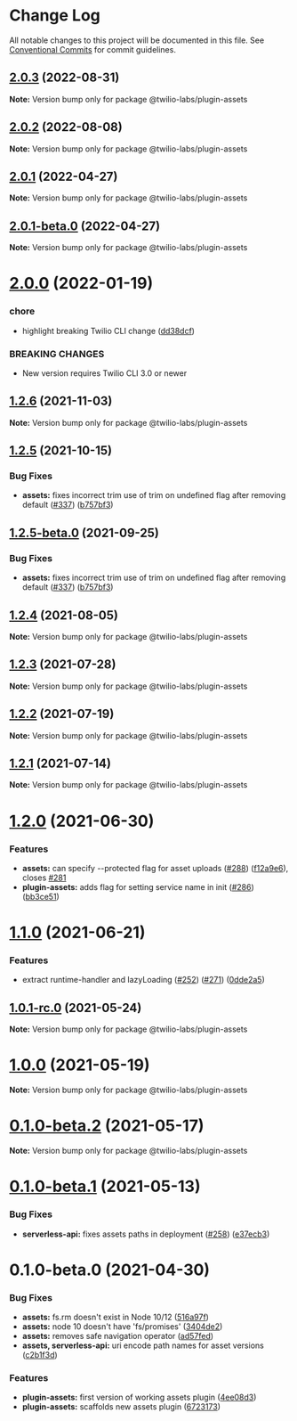 # Change Log

All notable changes to this project will be documented in this file.
See [Conventional Commits](https://conventionalcommits.org) for commit guidelines.

## [2.0.3](https://github.com/twilio-labs/serverless-toolkit/compare/@twilio-labs/plugin-assets@2.0.2...@twilio-labs/plugin-assets@2.0.3) (2022-08-31)

**Note:** Version bump only for package @twilio-labs/plugin-assets





## [2.0.2](https://github.com/twilio-labs/serverless-toolkit/compare/@twilio-labs/plugin-assets@2.0.1...@twilio-labs/plugin-assets@2.0.2) (2022-08-08)

**Note:** Version bump only for package @twilio-labs/plugin-assets





## [2.0.1](https://github.com/twilio-labs/serverless-toolkit/compare/@twilio-labs/plugin-assets@2.0.1-beta.0...@twilio-labs/plugin-assets@2.0.1) (2022-04-27)

**Note:** Version bump only for package @twilio-labs/plugin-assets





## [2.0.1-beta.0](https://github.com/twilio-labs/serverless-toolkit/compare/@twilio-labs/plugin-assets@2.0.0...@twilio-labs/plugin-assets@2.0.1-beta.0) (2022-04-27)

**Note:** Version bump only for package @twilio-labs/plugin-assets





# [2.0.0](https://github.com/twilio-labs/serverless-toolkit/compare/@twilio-labs/plugin-assets@1.2.6...@twilio-labs/plugin-assets@2.0.0) (2022-01-19)


### chore

* highlight breaking Twilio CLI change ([dd38dcf](https://github.com/twilio-labs/serverless-toolkit/commit/dd38dcf10812e6ace39e37559437abaa5987ae09))


### BREAKING CHANGES

* New version requires Twilio CLI 3.0 or newer





## [1.2.6](https://github.com/twilio-labs/serverless-toolkit/compare/@twilio-labs/plugin-assets@1.2.5...@twilio-labs/plugin-assets@1.2.6) (2021-11-03)

**Note:** Version bump only for package @twilio-labs/plugin-assets





## [1.2.5](https://github.com/twilio-labs/serverless-toolkit/compare/@twilio-labs/plugin-assets@1.2.4...@twilio-labs/plugin-assets@1.2.5) (2021-10-15)


### Bug Fixes

* **assets:** fixes incorrect trim use of trim on undefined flag after removing default ([#337](https://github.com/twilio-labs/serverless-toolkit/issues/337)) ([b757bf3](https://github.com/twilio-labs/serverless-toolkit/commit/b757bf3aee1b30aad256d04b76f6051a5d10417c))





## [1.2.5-beta.0](https://github.com/twilio-labs/serverless-toolkit/compare/@twilio-labs/plugin-assets@1.2.4...@twilio-labs/plugin-assets@1.2.5-beta.0) (2021-09-25)


### Bug Fixes

* **assets:** fixes incorrect trim use of trim on undefined flag after removing default ([#337](https://github.com/twilio-labs/serverless-toolkit/issues/337)) ([b757bf3](https://github.com/twilio-labs/serverless-toolkit/commit/b757bf3aee1b30aad256d04b76f6051a5d10417c))





## [1.2.4](https://github.com/twilio-labs/serverless-toolkit/compare/@twilio-labs/plugin-assets@1.2.3...@twilio-labs/plugin-assets@1.2.4) (2021-08-05)

**Note:** Version bump only for package @twilio-labs/plugin-assets





## [1.2.3](https://github.com/twilio-labs/serverless-toolkit/compare/@twilio-labs/plugin-assets@1.2.2...@twilio-labs/plugin-assets@1.2.3) (2021-07-28)

**Note:** Version bump only for package @twilio-labs/plugin-assets





## [1.2.2](https://github.com/twilio-labs/serverless-toolkit/compare/@twilio-labs/plugin-assets@1.2.1...@twilio-labs/plugin-assets@1.2.2) (2021-07-19)

**Note:** Version bump only for package @twilio-labs/plugin-assets





## [1.2.1](https://github.com/twilio-labs/serverless-toolkit/compare/@twilio-labs/plugin-assets@1.2.0...@twilio-labs/plugin-assets@1.2.1) (2021-07-14)

**Note:** Version bump only for package @twilio-labs/plugin-assets





# [1.2.0](https://github.com/twilio-labs/serverless-toolkit/compare/@twilio-labs/plugin-assets@1.1.0...@twilio-labs/plugin-assets@1.2.0) (2021-06-30)


### Features

* **assets:** can specify --protected flag for asset uploads ([#288](https://github.com/twilio-labs/serverless-toolkit/issues/288)) ([f12a9e6](https://github.com/twilio-labs/serverless-toolkit/commit/f12a9e652d1dd39bdbf378b66427091986d9bcc3)), closes [#281](https://github.com/twilio-labs/serverless-toolkit/issues/281)
* **plugin-assets:** adds flag for setting service name in init ([#286](https://github.com/twilio-labs/serverless-toolkit/issues/286)) ([bb3ce51](https://github.com/twilio-labs/serverless-toolkit/commit/bb3ce51affac8be4a609ea59adbd55e8cb8c8f99))





# [1.1.0](https://github.com/twilio-labs/serverless-toolkit/compare/@twilio-labs/plugin-assets@1.0.0...@twilio-labs/plugin-assets@1.1.0) (2021-06-21)


### Features

* extract runtime-handler and lazyLoading ([#252](https://github.com/twilio-labs/serverless-toolkit/issues/252)) ([#271](https://github.com/twilio-labs/serverless-toolkit/issues/271)) ([0dde2a5](https://github.com/twilio-labs/serverless-toolkit/commit/0dde2a5a74035700e4ef6cf4b1c1189c78e2ff59))





## [1.0.1-rc.0](https://github.com/twilio-labs/serverless-toolkit/compare/@twilio-labs/plugin-assets@1.0.0...@twilio-labs/plugin-assets@1.0.1-rc.0) (2021-05-24)

**Note:** Version bump only for package @twilio-labs/plugin-assets





# [1.0.0](https://github.com/twilio-labs/serverless-toolkit/compare/@twilio-labs/plugin-assets@0.1.0-beta.2...@twilio-labs/plugin-assets@1.0.0) (2021-05-19)

**Note:** Version bump only for package @twilio-labs/plugin-assets





# [0.1.0-beta.2](https://github.com/twilio-labs/serverless-toolkit/compare/@twilio-labs/plugin-assets@0.1.0-beta.1...@twilio-labs/plugin-assets@0.1.0-beta.2) (2021-05-17)

**Note:** Version bump only for package @twilio-labs/plugin-assets





# [0.1.0-beta.1](https://github.com/twilio-labs/serverless-toolkit/compare/@twilio-labs/plugin-assets@0.1.0-beta.0...@twilio-labs/plugin-assets@0.1.0-beta.1) (2021-05-13)


### Bug Fixes

* **serverless-api:** fixes assets paths in deployment ([#258](https://github.com/twilio-labs/serverless-toolkit/issues/258)) ([e37ecb3](https://github.com/twilio-labs/serverless-toolkit/commit/e37ecb336eaec74130d98066a63b858d71f26f62))





# 0.1.0-beta.0 (2021-04-30)


### Bug Fixes

* **assets:** fs.rm doesn't exist in Node 10/12 ([516a97f](https://github.com/twilio-labs/serverless-toolkit/commit/516a97f56c13d70183784806f5c757cdd701a2c0))
* **assets:** node 10 doesn't have 'fs/promises' ([3404de2](https://github.com/twilio-labs/serverless-toolkit/commit/3404de2196307d7909c2cf31b869834c2b01924b))
* **assets:** removes safe navigation operator ([ad57fed](https://github.com/twilio-labs/serverless-toolkit/commit/ad57fed87d66c773de5409d85c4f75aecaade53a))
* **assets, serverless-api:** uri encode path names for asset versions ([c2b1f3d](https://github.com/twilio-labs/serverless-toolkit/commit/c2b1f3d16ce6af31ef2aaa1d086b3565bbcd1c7d))


### Features

* **plugin-assets:** first version of working assets plugin ([4ee08d3](https://github.com/twilio-labs/serverless-toolkit/commit/4ee08d3ebcb82abe1cb11752d45021f2ca3e03c6))
* **plugin-assets:** scaffolds new assets plugin ([6723173](https://github.com/twilio-labs/serverless-toolkit/commit/672317341600743ce3bf653e237858635cdbc822))
